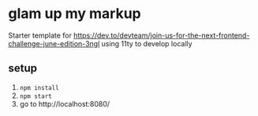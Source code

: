 
# glam up my markup 

Starter template for https://dev.to/devteam/join-us-for-the-next-frontend-challenge-june-edition-3ngl using 11ty to develop locally

## setup

1. `npm install`
2. `npm start`
3. go to http://localhost:8080/